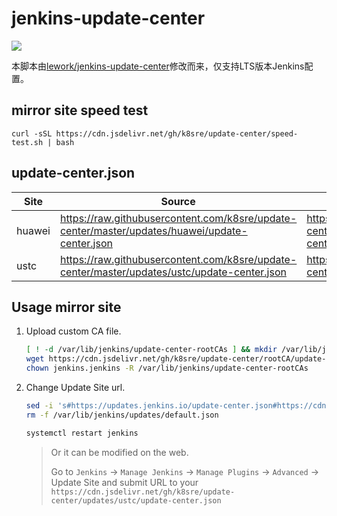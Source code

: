 # jenkins-update-center  

[![](https://data.jsdelivr.com/v1/package/gh/k8sre/update-center/badge)](https://www.jsdelivr.com/package/gh/k8sre/update-center)

本脚本由[lework/jenkins-update-center](https://github.com/lework/jenkins-update-center)修改而来，仅支持LTS版本Jenkins配置。



## mirror site speed test

```
curl -sSL https://cdn.jsdelivr.net/gh/k8sre/update-center/speed-test.sh | bash
```



## update-center.json

| Site   | Source                                                       | CDN                                                          |
| ------ | ------------------------------------------------------------ | ------------------------------------------------------------ |
| huawei | https://raw.githubusercontent.com/k8sre/update-center/master/updates/huawei/update-center.json | https://cdn.jsdelivr.net/gh/k8sre/update-center/updates/huawei/update-center.json |
| ustc   | https://raw.githubusercontent.com/k8sre/update-center/master/updates/ustc/update-center.json | https://cdn.jsdelivr.net/gh/k8sre/update-center/updates/ustc/update-center.json |



## Usage mirror site

1. Upload custom CA file.

    ```bash
    [ ! -d /var/lib/jenkins/update-center-rootCAs ] && mkdir /var/lib/jenkins/update-center-rootCAs
    wget https://cdn.jsdelivr.net/gh/k8sre/update-center/rootCA/update-center.crt -O /var/lib/jenkins/update-center-rootCAs/update-center.crt
    chown jenkins.jenkins -R /var/lib/jenkins/update-center-rootCAs
    ```

    
    
2. Change Update Site url.

   ```bash
   sed -i 's#https://updates.jenkins.io/update-center.json#https://cdn.jsdelivr.net/gh/k8sre/update-center/updates/ustc/update-center.json#' /var/lib/jenkins/hudson.model.UpdateCenter.xml
   rm -f /var/lib/jenkins/updates/default.json
   
   systemctl restart jenkins
   ```
   
   > Or it can be modified on the web.
   >
   > Go to `Jenkins` → `Manage Jenkins` → `Manage Plugins` → `Advanced` → Update Site and submit URL to your `https://cdn.jsdelivr.net/gh/k8sre/update-center/updates/ustc/update-center.json`

